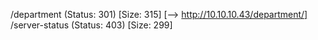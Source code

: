 /department           (Status: 301) [Size: 315] [--> http://10.10.10.43/department/]
/server-status        (Status: 403) [Size: 299]

